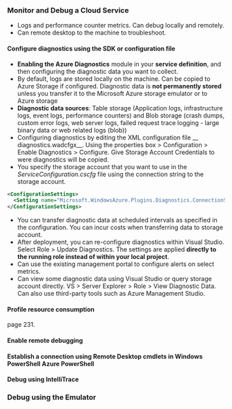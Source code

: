 ### Monitor and Debug a Cloud Service
  * Logs and performance counter metrics. Can debug locally and remotely.
  * Can remote desktop to the machine to troubleshoot.

#### Configure diagnostics using the SDK or configuration file
  * __Enabling the Azure Diagnostics__ module in your __service definition__, and then configuring the diagnostic data you want to collect.
  * By default, logs are stored locally on the machine. Can be copied to Azure Storage if configured. Diagnostic data is __not permanently stored__ unless you transfer it to the Microsoft Azure storage emulator or to Azure storage
  * __Diagnostic data sources__: Table storage (Application logs, infrastructure logs, event logs, performance counters) and Blob storage (crash dumps, custom error logs, web server logs, failed request trace logging - large binary data or web related logs (blob))
  * Configuring diagnostics by editing the XML configuration file __ diagnostics.wadcfgx__. Using the properties box > Configuration > Enable Diagnostics > Configure. Give Storage Account Credentials to were diagnostics will be copied. 
  * You specify the storage account that you want to use in the _ServiceConfiguration.cscfg_ file using the connection string to the storage account.

  ```xml
  <ConfigurationSettings>
    <Setting name="Microsoft.WindowsAzure.Plugins.Diagnostics.ConnectionString" value="UseDevelopmentStorage=true" />
  </ConfigurationSettings>
  ```

  * You can transfer diagnostic data at scheduled intervals as specified in the configuration. You can incur costs when transferring data to storage account.
  * After deployment, you can re-configure diagnostics within Visual Studio. Select Role > Update Diagnostics. The settings are applied __directly to the running role instead of within your local project__.
  * Can use the existing management portal to configure alerts on select metrics.
  * Can view some diagnostic data using Visual Studio or query storage account directly. VS > Server Explorer > Role > View Diagnostic Data. Can also use third-party tools such as Azure Management Studio.

#### Profile resource consumption
page 231.

#### Enable remote debugging

#### Establish a connection using Remote Desktop cmdlets in Windows PowerShell Azure PowerShell

#### Debug using IntelliTrace

### Debug using the Emulator
